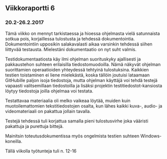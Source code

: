 ## Viikkoraportti 6

### 20.2-26.2.2017

Tämä viikko on mennyt tarkistaessa ja hioessa ohjelmasta vielä satunnaista sotkua pois, korjaillessa tulostusta ja tehdessä dokumentointia. Dokumentointiin upposikin salakavalasti aikaa varsinkin tehdessä siihen liittyvää testausta. Mielestäni dokumentaatio on nyt suht valmis.

Testidokumentaatiosta käy ilmi ohjelman suorituskyky ajallisesti ja pakkaustehon suhteen erilaisilla tiedostomuodoilla. Nämä näkyvät ohjelman suorittamien operaatioiden yhteydessä tehtyinä tulostuksina. Kaikkien testien toistaminen ei liene mielekästä, koska tällöin joutuisi lataamaan GitHubille paljon isoja tiedostoja, mutta ohjelman käyttäjä voi tehdä testejä vapaasti valitsemillaan tiedostoilla ja lisäksi projektin testitiedostot-kansiosta löytyy tiedostoja joilla ohjelmaa voi testata.

Testattavaa materiaalia oli melko vaikeaa löytää, muiden kuin muotoilemattomien tekstitiedostojen osalta, kun lähes kaikki kuva-, audio- ja videomateriaali on pakattua jollain tavalla.

Testejä tehdessä tuli korjattua samalla pieni tulostusvirhe joka vääristi pakattuja ja purettuja bittejä.

Mainitsin toteutusdokumentissa myös ongelmista testien suhteen Windows-koneilla.

Tällä viikolla työtunteja tuli n. 12-16
